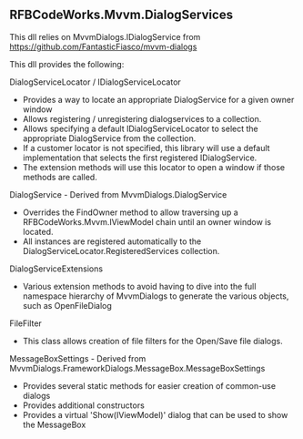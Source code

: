 ﻿## RFBCodeWorks.Mvvm.DialogServices

This dll relies on MvvmDialogs.IDialogService from https://github.com/FantasticFiasco/mvvm-dialogs

This dll provides the following:

DialogServiceLocator / IDialogServiceLocator 
- Provides a way to locate an appropriate DialogService for a given owner window
- Allows registering / unregistering dialogservices to a collection. 
- Allows specifying a default IDialogServiceLocator to select the appropriate DialogService from the collection.
- If a customer locator is not specified, this library will use a default implementation that selects the first registered IDialogService.
- The extension methods will use this locator to open a window if those methods are called.

DialogService - Derived from MvvmDialogs.DialogService
- Overrides the FindOwner method to allow traversing up a RFBCodeWorks.Mvvm.IViewModel chain until an owner window is located.
- All instances are registered automatically to the DialogServiceLocator.RegisteredServices collection.

DialogServiceExtensions
- Various extension methods to avoid having to dive into the full namespace hierarchy of MvvmDialogs to generate the various objects, such as OpenFileDialog

FileFilter
- This class allows creation of file filters for the Open/Save file dialogs.

MessageBoxSettings - Derived from MvvmDialogs.FrameworkDialogs.MessageBox.MessageBoxSettings
- Provides several static methods for easier creation of common-use dialogs
- Provides additional constructors
- Provides a virtual 'Show(IViewModel)' dialog that can be used to show the MessageBox
